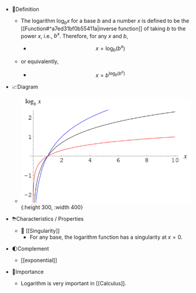 - 📝Definition
    - The logarithm $\log_bx$ for a base $b$ and a number $x$ is defined to be the [[Function#^a7ed31bf0b55411a|inverse function]] of taking $b$ to the power $x$, i.e., $b^x$. Therefore, for any $x$ and $b$,
        - $$
          x=\log_b(b^x)
          $$
        
    - or equivalently,
        - $$
          x=b^{\log_b(b^x)}
          $$
        
- 📈Diagram
    - ![name](../assets/Logarithm_900.svg){:height 300, :width 400}
    
- ⛈Characteristics / Properties
    - 📌 [[Singularity]]
        - For any base, the logarithm function has a singularity at $x=0$.
        
- 🌓Complement
    - [[exponential]]
    
- 👑Importance
    - Logarithm is very important in [[Calculus]].
    